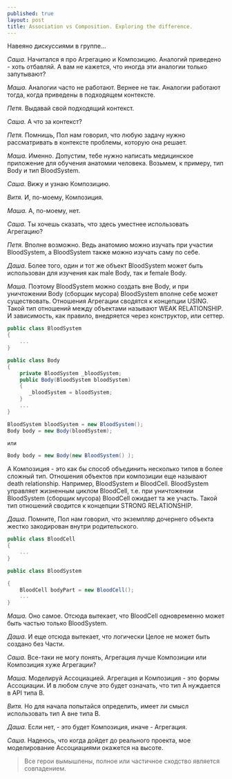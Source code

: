 ```yaml
---
published: true
layout: post
title: Association vs Composition. Exploring the difference.
---
```

Навеяно дискуссиями в группе...

*Саша.* Начитался я про Агрегацию и Композицию. Аналогий приведено - хоть отбавляй. А вам не кажется, что иногда эти аналогии только запутывают?

*Маша.* Аналогии часто не работают. Вернее не так. Аналогии работают тогда, когда приведены в подходящем контексте.

*Петя.* Выдавай свой подходящий контекст.

*Саша.* А что за контекст?

*Петя.* Помнишь, Пол нам говорил, что любую задачу нужно рассматривать в контексте проблемы, которую она решает.

*Маша.* Именно. Допустим, тебе нужно написать медицинское приложение для обучения анатомии человека. Возьмем, к примеру, тип Body и тип BloodSystem.

*Саша.* Вижу и узнаю Композицию.

*Витя.* И, по-моему, Композиция.

*Маша.* А, по-моему, нет.

*Саша.* Ты хочешь сказать, что здесь уместнее использовать Агрегацию?

*Петя.* Вполне возможно. Ведь анатомию можно изучать при участии BloodSystem, а BloodSystem также можно изучать саму по себе.

*Даша.* Более того, один и тот же объект BloodSystem может быть использован для изучения как male Body, так и female Body.

*Маша.* Поэтому BloodSystem можно создать вне Body, и при уничтожении Body (сборщик мусора) BloodSystem вполне себе может существовать. Отношения Агрегации сводятся к концепции USING. Такой тип отношений между объектами называют WEAK RELATIONSHIP. И зависимость, как правило, внедряется через конструктор, или сеттер. 
```c#
public class BloodSystem
{
    ...
}

public class Body
{
    private BloodSystem _bloodSystem;
    public Body(BloodSystem bloodSystem)
    {
       _bloodSystem = bloodSystem;
    }
    ...
}

BloodSystem bloodSystem = new BloodSystem();
Body body = new Body(bloodSystem);

или

Body body = new Body(new BloodSystem() );
```

А Композиция - это как бы способ объединить несколько типов в более сложный тип. Отношения объектов при композиции еще называют death relationship.  Например, BloodSystem и BloodCell. BloodSystem управляет жизненным циклом BloodCell, т.е. при уничтожении BloodSystem (сборщик мусора) BloodСell ожидает та же участь. Такой тип отношений сводится к концепции STRONG RELATIONSHIP.

*Даша.* Помните, Пол нам говорил, что экземпляр дочернего объекта жестко закодирован внутри родительского.

```c#
public class BloodCell
{
    ...
}

public class BloodSystem

{
    BloodCell bodyPart = new BloodCell();
    ...
}
```

*Маша.* Оно самое. Отсюда вытекает, что BloodCell одновременно может быть частью только BloodSystem.

*Даша.* И еще отсюда вытекает, что логически Целое не может быть создано без Части.

*Саша.* Все-таки не могу понять, Агрегация лучше Композиции или Композиция хуже Агрегации?

*Маша.* Моделируй Ассоциацией. Агрегация и Композиция - это формы Ассоциации. И в любом случе это будет означать, что тип А нуждается в API типа В.

*Витя.* Но для начала попытайся определить, имеет ли смысл использовать тип А вне типа В.

*Даша.* Если нет, - это будет Композиция, иначе - Агрегация.

*Саша.* Надеюсь, что когда дойдет до реального проекта, мое моделирование Ассоциациями окажется на высоте.



> Все герои вымышлены, полное или частичное сходство является совпадением.
